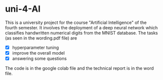 # uni-4-AI

This is a university project for the course "Artificial Intelligence" of the fourth semester. It involves the deployment of a deep neural network which classifies handwritten numerical digits from the MNIST database. The tasks (as seen in the wording.pdf file) are
- [x] hyperparameter tuning
- [x] improve the overall model
- [x] answering some questions

The code is in the google colab file and the technical report is in the word file. 
